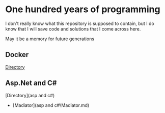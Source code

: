 # One hundred years of programming

I don't really know what this repository is supposed to contain, but I do know that I will save code and solutions that I come across here.

May it be a memory for future generations

## Docker

 [Directory](docker) 



## Asp.Net and C#

 [Directory](asp and c#) 

-  [Madiator](asp and c#\Madiator.md) 